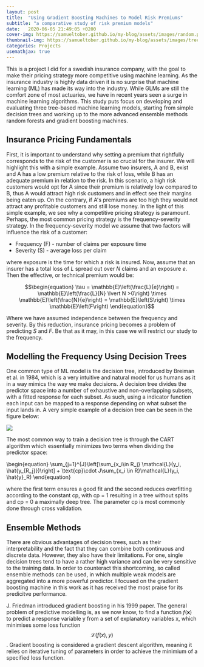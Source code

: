 ```yaml
---
layout: post
title:  "Using Gradient Boosting Machines to Model Risk Premiums"
subtitle: "a comparative study of risk premium models"
date:   2020-06-05 21:49:05 +0200
cover-img: https://samueltober.github.io/my-blog/assets/images/random.png
thumbnail-img: https://samueltober.github.io/my-blog/assets/images/tree.png
categories: Projects
usemathjax: true
---
```


This is a project I did for a swedish insurance company, with the goal to make their pricing strategy more competitive using machine learning. As the insurance industry is highly data driven it is no surprise that machine learning (ML) has made its way into the industry. While GLMs are still the comfort zone of most actuaries, we have in recent years seen a surge in machine learning algorithms. This study puts focus on developing and evaluating three tree-based machine learning models, starting from simple decision trees and working up to the more advanced ensemble methods random forests and gradient boosting machines.

## Insurance Pricing Fundamentals
First, it is important to understand why setting a premium that rightfully corresponds to the risk of the customer is so crucial for the insurer. We will highlight this with a simple example. Assume two insurers, A and B, exist and A has a low premium relative to the risk of loss, while B has an adequate premium in relation to the risk. In this scenario, a high risk customers would opt for A since their premium is relatively low compared to B, thus A would attract high risk customers and in effect see their margins being eaten up. On the contrary, if A's premiums are too high they would not attract any profitable customers and still lose money. In the light of this simple example, we see why a competitive pricing strategy is paramount. Perhaps, the most common pricing strategy is the frequency-severity strategy. In the frequency-severity model we assume that two factors will influence the risk of a customer:

 * Frequency (F) - number of claims per exposure time
 * Severity (S) - average loss per claim

where exposure is the time for which a risk is insured. Now, assume that an insurer has a total loss of $L$ spread out over $N$ claims and an exposure $e$. Then the effective, or technical premium would be:

$$\begin{equation}
    \tau = \mathbb{E}\left(\frac{L}{e}\right) = \mathbb{E}\left(\frac{L}{N} \lvert N >0\right) \times \mathbb{E}\left(\frac{N}{e}\right) = \mathbb{E}\left(S\right) \times \mathbb{E}\left(F\right)
\end{equation}$$

Where we have assumed independence between the frequency and severity. By this reduction, insurance pricing becomes a problem of predicting $S$ and $F$. Be that as it may, in this case we will restrict our study to the frequency.

## Modelling the Frequency Using Decision Trees
One common type of ML model is the decision tree, introduced by Breiman et al. in 1984, which is a very intuitive and natural model for us humans as it in a way mimics the way we make decisions. A decision tree divides the predictor space into a number of exhaustive and non-overlapping subsets, with a fitted response for each subset. As such, using a indicator function each input can be mapped to a response depending on what subset the input lands in. A very simple example of a decision tree can be seen in the figure below:

<img src="https://samueltober.github.io/samuel-tober/images/Decision_tree_example.png" >

The most common way to train a decision tree is through the CART algorithm which essentially minimizes two terms when dividing the predictor space:

\begin{equation}
    \sum_{j=1}^{J}\left[\sum_{x_i\in R_j} \mathcal{L}(y_i, \hat{y_{R_j}})\right] + \text{cp}\cdot J\sum_{x_i \in R}\mathcal{L}(y_i, \hat{y}_R)
\end{equation}

where the first term ensures a good fit and the second reduces overfitting according to the constant cp, with cp = 1 resulting in a tree without splits and cp = 0 a maximally deep tree. The parameter cp is most commonly done through cross validation.

## Ensemble Methods
There are obvious advantages of decision trees, such as their interpretability and the fact that they can combine both continuous and discrete data. However, they also have their limitations. For one, single decision trees tend to have a rather high variance and can be very sensitive to the training data.  In order to counteract this shortcoming, so called ensemble methods can be used, in which multiple weak models are aggregated into a more powerful predictor. I focused on the gradient boosting machine in this work as it has received the most praise for its predicitve performance. 

J. Friedman introduced gradient boosting in his 1999 paper. The general problem of predictive modelling is, as we now know, to find a function $f(\bm{x})$ to predict a response variable y from a set of explanatory variables x, which minimises some loss function $$\mathcal{L}(f(x), y)$$. Gradient boosting is considered a gradient descent algorithm, meaning it relies on iterative tuning of parameters in order to achieve the minimium of a specified loss function.
